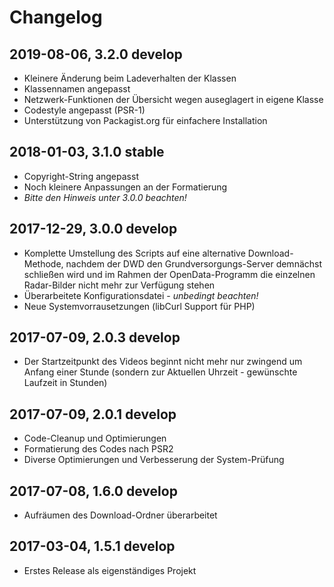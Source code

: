 # Changelog

2019-08-06, 3.2.0 develop
----------
* Kleinere Änderung beim Ladeverhalten der Klassen
* Klassennamen angepasst
* Netzwerk-Funktionen der Übersicht wegen auseglagert in eigene Klasse
* Codestyle angepasst (PSR-1)
* Unterstützung von Packagist.org für einfachere Installation

2018-01-03, 3.1.0 stable
----------
* Copyright-String angepasst
* Noch kleinere Anpassungen an der Formatierung 
* *Bitte den Hinweis unter 3.0.0 beachten!*
  
2017-12-29, 3.0.0 develop
---------
* Komplette Umstellung des Scripts auf eine alternative Download-Methode, nachdem der DWD den Grundversorgungs-Server 
demnächst schließen wird und im Rahmen der OpenData-Programm die einzelnen Radar-Bilder nicht mehr zur Verfügung stehen
* Überarbeitete Konfigurationsdatei - *unbedingt beachten!*
* Neue Systemvorrausetzungen (libCurl Support für PHP)

2017-07-09, 2.0.3 develop
---------
* Der Startzeitpunkt des Videos beginnt nicht mehr nur zwingend um Anfang einer Stunde (sondern zur Aktuellen Uhrzeit - gewünschte Laufzeit in Stunden)

2017-07-09, 2.0.1 develop
---------
* Code-Cleanup und Optimierungen
* Formatierung des Codes nach PSR2
* Diverse Optimierungen und Verbesserung der System-Prüfung

2017-07-08, 1.6.0 develop
----------
* Aufräumen des Download-Ordner überarbeitet 

2017-03-04, 1.5.1 develop
----------
- Erstes Release als eigenständiges Projekt
